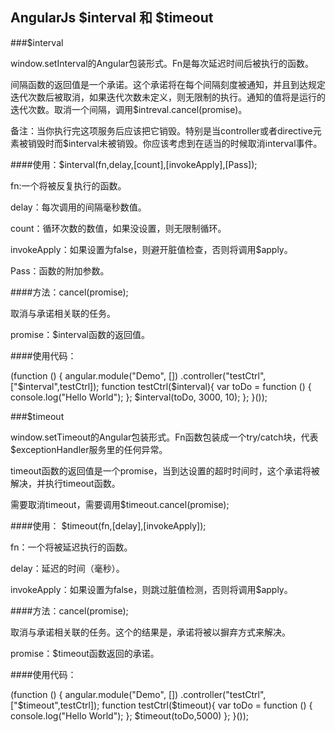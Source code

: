 ## AngularJs $interval 和 $timeout

###$interval

window.setInterval的Angular包装形式。Fn是每次延迟时间后被执行的函数。

间隔函数的返回值是一个承诺。这个承诺将在每个间隔刻度被通知，并且到达规定迭代次数后被取消，如果迭代次数未定义，则无限制的执行。通知的值将是运行的迭代次数。取消一个间隔，调用$intreval.cancel(promise)。

备注：当你执行完这项服务后应该把它销毁。特别是当controller或者directive元素被销毁时而$interval未被销毁。你应该考虑到在适当的时候取消interval事件。

####使用：$interval(fn,delay,[count],[invokeApply],[Pass]);

fn:一个将被反复执行的函数。

delay：每次调用的间隔毫秒数值。

count：循环次数的数值，如果没设置，则无限制循环。

invokeApply：如果设置为false，则避开脏值检查，否则将调用$apply。

Pass：函数的附加参数。

####方法：cancel(promise);

取消与承诺相关联的任务。

promise：$interval函数的返回值。

####使用代码：

(function () {
    angular.module("Demo", [])
    .controller("testCtrl",["$interval",testCtrl]);
    function testCtrl($interval){
      var toDo = function () {
          console.log("Hello World");
      };
      $interval(toDo, 3000, 10);
    };
  }());

###$timeout

window.setTimeout的Angular包装形式。Fn函数包装成一个try/catch块，代表$exceptionHandler服务里的任何异常。

timeout函数的返回值是一个promise，当到达设置的超时时间时，这个承诺将被解决，并执行timeout函数。

需要取消timeout，需要调用$timeout.cancel(promise);

####使用： $timeout(fn,[delay],[invokeApply]);

fn：一个将被延迟执行的函数。

delay：延迟的时间（毫秒）。

invokeApply：如果设置为false，则跳过脏值检测，否则将调用$apply。

####方法：cancel(promise);

取消与承诺相关联的任务。这个的结果是，承诺将被以摒弃方式来解决。

promise：$timeout函数返回的承诺。

####使用代码：

(function () {
    angular.module("Demo", [])
    .controller("testCtrl",["$timeout",testCtrl]);
    function testCtrl($timeout){
      var toDo = function () {
          console.log("Hello World");
      };
      $timeout(toDo,5000)
    };
  }());